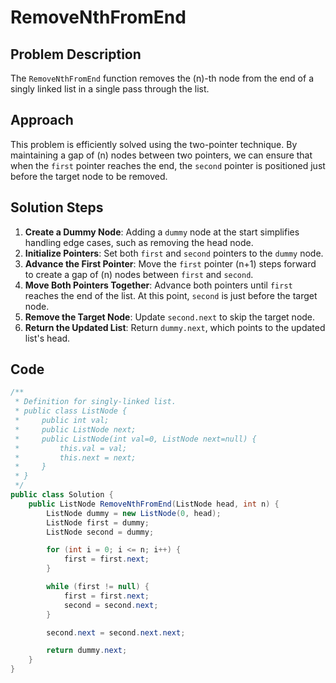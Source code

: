 # RemoveNthFromEnd

## Problem Description
The `RemoveNthFromEnd` function removes the \(n\)-th node from the end of a singly linked list in a single pass through the list.

## Approach
This problem is efficiently solved using the two-pointer technique. By maintaining a gap of \(n\) nodes between two pointers, we can ensure that when the `first` pointer reaches the end, the `second` pointer is positioned just before the target node to be removed.

## Solution Steps
1. **Create a Dummy Node**: Adding a `dummy` node at the start simplifies handling edge cases, such as removing the head node.
2. **Initialize Pointers**: Set both `first` and `second` pointers to the `dummy` node.
3. **Advance the First Pointer**: Move the `first` pointer \(n+1\) steps forward to create a gap of \(n\) nodes between `first` and `second`.
4. **Move Both Pointers Together**: Advance both pointers until `first` reaches the end of the list. At this point, `second` is just before the target node.
5. **Remove the Target Node**: Update `second.next` to skip the target node.
6. **Return the Updated List**: Return `dummy.next`, which points to the updated list's head.

## Code

```csharp
/**
 * Definition for singly-linked list.
 * public class ListNode {
 *     public int val;
 *     public ListNode next;
 *     public ListNode(int val=0, ListNode next=null) {
 *         this.val = val;
 *         this.next = next;
 *     }
 * }
 */
public class Solution {
    public ListNode RemoveNthFromEnd(ListNode head, int n) {
        ListNode dummy = new ListNode(0, head);
        ListNode first = dummy;
        ListNode second = dummy;

        for (int i = 0; i <= n; i++) {
            first = first.next;
        }

        while (first != null) {
            first = first.next;
            second = second.next;
        }

        second.next = second.next.next;

        return dummy.next;
    }
}
